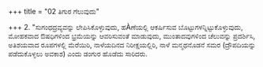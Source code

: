 +++
title = "02 ತಿಗುರ ಗೆಲುವುದು"

+++
2. "ಸುಗಂಧದ್ರವ್ಯವನ್ನು ಲೇಪಿಸಿಕೊಳ್ಳುವುದು, ಹÀಣೆಯಲ್ಲಿ ಆಕರ್ಷಿಸುವ ಬೊಟ್ಟುಗಳನ್ನಿಟ್ಟುಕೊಳ್ಳುವುದು, ಮೋಹಕವಾದ ಔಷಧಿಗಳಿಂದ ಭ್ರಮೆಯನ್ನು ಆವರಿಸುವಂತೆ ಮಾಡುವುದು, ಮುಂತಾದವುಗಳಿಂದ   ಚೆಲುವನ್ನು ಪ್ರದರ್ಶಿಸಿ, ಅತಿಶಯವಾದ ರೂಪಗಳಲ್ಲಿ  ಮೆರೆಯಿರಿ,   ನಾಳೆಯದಿನದ ನಿರೀಕ್ಷಯಲ್ಲಿರಿ, ನಾಳೆ   ಮನ್ಮಥನೊಡನೆ ಸಮರ (ದ್ರೌಪದಿಯನ್ನು ಪಡೆದುಕೊಳ್ಳಲು ಅವಕಾಶ) ಎಂದು ಡಂಗುರ ಹೊಡೆದು ಸಾರಿದರು.